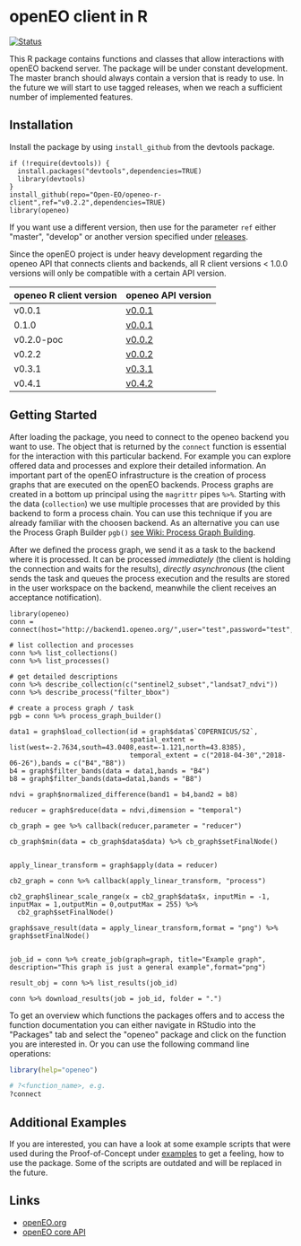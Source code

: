 # openEO client in R

[![Status](https://img.shields.io/badge/Status-proof--of--concept-yellow.svg)]()

This R package contains functions and classes that allow interactions with openEO backend server. The package will be under constant development. The master branch should always contain a version that is ready to use. In the future we will start to use tagged releases, when we reach a sufficient number of implemented features.

## Installation
Install the package by using `install_github` from the devtools package.

```
if (!require(devtools)) {
  install.packages("devtools",dependencies=TRUE)
  library(devtools)
}
install_github(repo="Open-EO/openeo-r-client",ref="v0.2.2",dependencies=TRUE)
library(openeo)
```

If you want use a different version, then use for the parameter `ref` either "master", "develop" or another version specified under [releases](https://github.com/Open-EO/openeo-r-client/releases).

Since the openEO project is under heavy development regarding the openeo API that connects clients and backends, all R client versions < 1.0.0 versions will only be compatible with a certain API version.

| openeo R client version | openeo API version |
| --- | --- |
| v0.0.1 | [v0.0.1](https://open-eo.github.io/openeo-api/v/0.0.1/) |
| 0.1.0 | [v0.0.1](https://open-eo.github.io/openeo-api/v/0.0.1/) |
| v0.2.0-poc | [v0.0.2](https://open-eo.github.io/openeo-api/v/0.0.2/) |
| v0.2.2 | [v0.0.2](https://open-eo.github.io/openeo-api/v/0.0.2/) |
| v0.3.1 | [v0.3.1](https://open-eo.github.io/openeo-api/v/0.3.1/) |
| v0.4.1 | [v0.4.2](https://open-eo.github.io/openeo-api/v/0.4.2/) |


## Getting Started
After loading the package, you need to connect to the openeo backend you want to use. The object that is returned by the `connect` function is essential for the interaction with this particular backend. For example you can explore offered data and processes and explore their detailed information.
An important part of the openEO infrastructure is the creation of process graphs that are executed on the openEO backends. Process graphs are created in a bottom up principal using the `magrittr` pipes `%>%`. Starting with the data (`collection`) we use multiple processes that are provided by this backend to form a process chain. You can use this technique if you are already familiar with the choosen backend. As an alternative you can use the Process Graph Builder `pgb()` [see Wiki: Process Graph Building](https://github.com/Open-EO/openeo-r-client/wiki/Process-Graph-Building).

After we defined the process graph, we send it as a task to the backend where it is processed. It can be processed _immediately_ (the client is holding the connection and waits for the results), _directly asynchronous_ (the client sends the task and queues the process execution and the results are stored in the user workspace on the backend, meanwhile the client receives an acceptance notification).

```
library(openeo)
conn = connect(host="http://backend1.openeo.org/",user="test",password="test",login_type="basic")

# list collection and processes
conn %>% list_collections()
conn %>% list_processes()

# get detailed descriptions
conn %>% describe_collection(c("sentinel2_subset","landsat7_ndvi"))
conn %>% describe_process("filter_bbox")

# create a process graph / task
pgb = conn %>% process_graph_builder()

data1 = graph$load_collection(id = graph$data$`COPERNICUS/S2`,
                              spatial_extent = list(west=-2.7634,south=43.0408,east=-1.121,north=43.8385),
                              temporal_extent = c("2018-04-30","2018-06-26"),bands = c("B4","B8"))
b4 = graph$filter_bands(data = data1,bands = "B4")
b8 = graph$filter_bands(data=data1,bands = "B8")

ndvi = graph$normalized_difference(band1 = b4,band2 = b8)

reducer = graph$reduce(data = ndvi,dimension = "temporal")

cb_graph = gee %>% callback(reducer,parameter = "reducer")

cb_graph$min(data = cb_graph$data$data) %>% cb_graph$setFinalNode()


apply_linear_transform = graph$apply(data = reducer)

cb2_graph = conn %>% callback(apply_linear_transform, "process")

cb2_graph$linear_scale_range(x = cb2_graph$data$x, inputMin = -1, inputMax = 1,outputMin = 0,outputMax = 255) %>% 
  cb2_graph$setFinalNode()

graph$save_result(data = apply_linear_transform,format = "png") %>% graph$setFinalNode()

                                
job_id = conn %>% create_job(graph=graph, title="Example graph", description="This graph is just a general example",format="png")

result_obj = conn %>% list_results(job_id)

conn %>% download_results(job = job_id, folder = ".")

```
To get an overview which functions the packages offers and to access the function documentation you can either navigate in RStudio into the "Packages" tab and select the "openeo" package and click on the function you are interested in. Or you can use the following command line operations:

```R
library(help="openeo")

# ?<function_name>, e.g.
?connect
```

## Additional Examples
If you are interested, you can have a look at some example scripts that were used during the Proof-of-Concept under [examples](https://github.com/Open-EO/openeo-r-client/tree/master/examples) to get a feeling, how to use the package. Some of the scripts are outdated and will be replaced in the future.

## Links
* [openEO.org](http://openeo.org/)
* [openEO core API](https://open-eo.github.io/openeo-api/)

